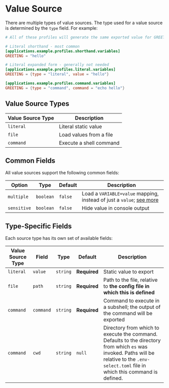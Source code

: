 # Value Source

There are multiple types of value sources. The type used for a value source is determined by the `type` field. For example:

```toml
# All of these profiles will generate the same exported value for GREETING

# Literal shorthand - most common
[applications.example.profiles.shorthand.variables]
GREETING = "hello"

# Literal expanded form - generally not needed
[applications.example.profiles.literal.variables]
GREETING = {type = "literal", value = "hello"}

[applications.example.profiles.command.variables]
GREETING = {type = "command", command = "echo hello"}
```

## Value Source Types

| Value Source Type | Description             |
| ----------------- | ----------------------- |
| `literal`         | Literal static value    |
| `file`            | Load values from a file |
| `command`         | Execute a shell command |

## Common Fields

All value sources support the following common fields:

| Option      | Type      | Default | Description                                                                                                   |
| ----------- | --------- | ------- | ------------------------------------------------------------------------------------------------------------- |
| `multiple`  | `boolean` | `false` | Load a `VARIABLE=value` mapping, instead of just a `value`; [see more](#multiple-values-from-a-single-source) |
| `sensitive` | `boolean` | `false` | Hide value in console output                                                                                  |

## Type-Specific Fields

Each source type has its own set of available fields:

| Value Source Type | Field     | Type     | Default      | Description                                                                                                                                                                                 |
| ----------------- | --------- | -------- | ------------ | ------------------------------------------------------------------------------------------------------------------------------------------------------------------------------------------- |
| `literal`         | `value`   | `string` | **Required** | Static value to export                                                                                                                                                                      |
| `file`            | `path`    | `string` | **Required** | Path to the file, relative to **the config file in which this is defined**                                                                                                                  |
| `command`         | `command` | `string` | **Required** | Command to execute in a subshell; the output of the command will be exported                                                                                                                |
| `command`         | `cwd`     | `string` | `null`       | Directory from which to execute the command. Defaults to the directory from which `es` was invoked. Paths will be relative to the `.env-select.toml` file in which this command is defined. |
